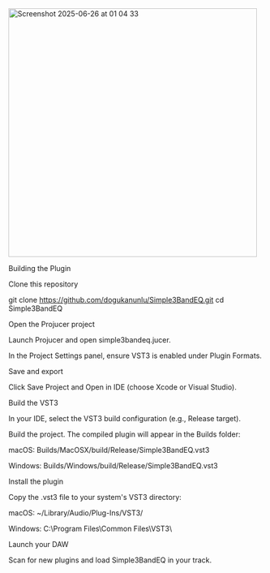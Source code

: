 <img width="490" alt="Screenshot 2025-06-26 at 01 04 33" src="https://github.com/user-attachments/assets/a7a343b6-fb3a-43b2-b68b-f8a2b72258ad" />

Building the Plugin

Clone this repository

git clone https://github.com/dogukanunlu/Simple3BandEQ.git
cd Simple3BandEQ

Open the Projucer project

Launch Projucer and open simple3bandeq.jucer.

In the Project Settings panel, ensure VST3 is enabled under Plugin Formats.

Save and export

Click Save Project and Open in IDE (choose Xcode or Visual Studio).

Build the VST3

In your IDE, select the VST3 build configuration (e.g., Release target).

Build the project. The compiled plugin will appear in the Builds folder:

macOS: Builds/MacOSX/build/Release/Simple3BandEQ.vst3

Windows: Builds/Windows/build/Release/Simple3BandEQ.vst3

Install the plugin

Copy the .vst3 file to your system's VST3 directory:

macOS: ~/Library/Audio/Plug-Ins/VST3/

Windows: C:\Program Files\Common Files\VST3\

Launch your DAW

Scan for new plugins and load Simple3BandEQ in your track.
